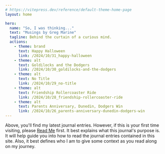 ```yaml
---
# https://vitepress.dev/reference/default-theme-home-page
layout: home

hero:
  name: "So, I was thinking..."
  text: "Musings by Greg Marine"
  tagline: Behind the curtain of a curious mind.
  actions:
    - theme: brand
      text: Happy Halloween
      link: /2024/10/31_happy-halloween
    - theme: alt
      text: Goldilocks and the Dodgers
      link: /2024/10/30_goldilocks-and-the-dodgers
    - theme: alt
      text: No Title
      link: /2024/10/29_no-title
    - theme: alt
      text: Friendship Rollercoaster Ride
      link: /2024/10/28_friendship-rollercoaster-ride
    - theme: alt
      text: Parents Anniversary, Dunedin, Dodgers Win
      link: /2024/10/26_parents-anniversary-dunedin-dodgers-win
---
```


Above, you'll find my latest journal entries. However, if this is your first time visiting, please [Read Me](read-me) first. It best explains what this journal's purpose is. It will help guide you into how to read the journal entries contained in this site. Also, it best defines who I am to give some context as you read along on my journey.
